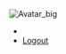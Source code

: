 <div id="header">
  <div class="header_nav">
    <div class="avatar">
      <img src="/images/users/0006/0629/avatar_big.jpg" alt="Avatar_big">
    </div>
    <a class="logged_in_user admin profile_link" href=""></a>
    <ul>
      <li class="">
        <a id="header_inbox_link" href=""></a>
      </li>
      <li class="last">
        <a title="log out of SpiceWorks" href="/logout">Logout</a>
      </li>
    </ul>
    <form id="search_box" target="_top" methods="get" autocomplete="off" action="/search"></form>
  </div>
</div>